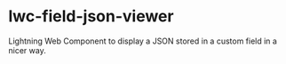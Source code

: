 # lwc-field-json-viewer
Lightning Web Component to display a JSON stored in a custom field in a nicer way.